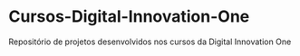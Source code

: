 # Cursos-Digital-Innovation-One
Repositório de projetos desenvolvidos nos cursos da Digital Innovation One
